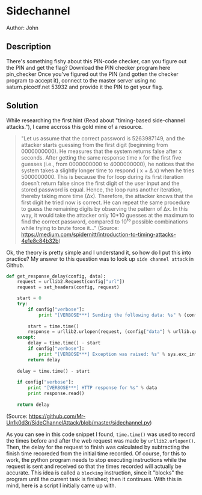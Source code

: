 # Sidechannel
Author: John

## Description
There's something fishy about this PIN-code checker, can you figure out the PIN and get the flag?
Download the PIN checker program here pin_checker
Once you've figured out the PIN (and gotten the checker program to accept it), connect to the master server using nc saturn.picoctf.net 53932 and provide it the PIN to get your flag.

## Solution
While researching the first hint (Read about "timing-based side-channel attacks."),
I came accross this gold mine of a resource.

> "Let us assume that the correct password is 5263987149, and the attacker starts guessing from the first digit (beginning from 0000000000). He measures that the system returns false after x seconds. After getting the same response time x for the first five guesses (i.e., from 0000000000 to 4000000000), he notices that the system takes a slightly longer time to respond ( x + ∆ x) when he tries 5000000000. This is because the for loop during its first iteration doesn’t return false since the first digit of the user input and the stored password is equal. Hence, the loop runs another iteration, thereby taking more time (∆x). Therefore, the attacker knows that the first digit he tried now is correct. He can repeat the same procedure to guess the remaining digits by observing the pattern of ∆x. In this way, it would take the attacker only 10*10 guesses at the maximum to find the correct password, compared to 10¹⁰ possible combinations while trying to brute force it…" (Source: https://medium.com/spidernitt/introduction-to-timing-attacks-4e1e8c84b32b)

Ok, the theory is pretty simple and I understand
it, so how do I put this into practice?
My answer to this question was to look up `side channel attack` in Github.

```python
def get_response_delay(config, data):
	request = urllib2.Request(config["url"])
	request = set_headers(config, request)

	start = 0
	try:
		if config["verbose"]:
			print "[VERBOSE***] Sending the following data: %s" % (config["data"] % urllib.quote(data))
		
		start = time.time()
		response = urllib2.urlopen(request, (config["data"] % urllib.quote(data)))
	except:
		delay = time.time() - start
		if config["verbose"]:
			print "[VERBOSE***] Exception was raised: %s" % sys.exc_info()[0]
		return delay
	
	delay = time.time() - start	
	
	if config["verbose"]:
		print "[VERBOSE***] HTTP response for %s" % data
		print response.read()
		
	return delay
```
(Source: https://github.com/Mr-Un1k0d3r/SideChannelAttack/blob/master/sidechannel.py)

As you can see in this code snippet I found, `time.time()` was used
to record the times before and after the web request was made by
`urllib2.urlopen()`. Then, the delay for the request to finish was
calculated by subtracting the finish time recoreded from the initial
time recorded. Of course, for this to work, the python program needs
to stop executing instructions while the request is sent and received
so that the times recorded will actually be accurate. This idea
is called a `blocking` instruction, since it "blocks" the program
until the current task is finished; then it continues. With this
in mind, here is a script I initially came up with.

```python

```